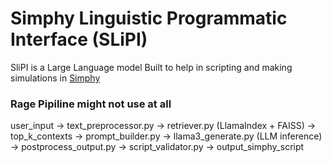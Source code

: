 # Simphy Linguistic Programmatic Interface (SLiPI)

SliPI is a Large Language model Built to help in scripting and making simulations in [Simphy](https://simphy.com/)

### Rage Pipiline might not use at all

user_input → text_preprocessor.py → retriever.py (LlamaIndex + FAISS)
    → top_k_contexts → prompt_builder.py
        → llama3_generate.py (LLM inference)
            → postprocess_output.py → script_validator.py → output_simphy_script



